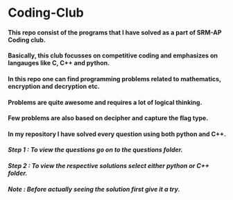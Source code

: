 # Coding-Club

#### This repo consist of the programs that I have solved as a part of SRM-AP Coding club.
#### Basically, this club focusses on competitive coding and emphasizes on langauges like C, C++ and python.
#### In this repo one can find programming problems related to mathematics, encryption and decryption etc.
#### Problems are quite awesome and requires a lot of logical thinking.
#### Few problems are also based on decipher and capture the flag type.
#### In my repository I have solved every question using both python and C++.

#### *Step 1 :  To view the questions go on to the questions folder.*
#### *Step 2 :  To view the respective solutions select either python or C++ folder.*
#### *Note : Before actually seeing the solution first give it a try.*

